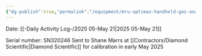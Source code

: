 ```yaml
---
{"dg-publish":true,"permalink":"/equipment/mru-optimax-handheld-gas-analyzer/","noteIcon":"","created":"2025-05-21T10:51:39.534-05:00"}
---
```


Date: [[-Daily Activity Log-/2025 05-May 21\|2025 05-May 21]]

Serial number: SN320246
Sent to Shane Marrs at [[Contractors/Diamond Scientific\|Diamond Scientific]] for calibration in early May 2025
